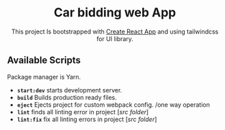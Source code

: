 # <div align="center"> Car bidding web App </div>

<div align="center">

This project Is bootstrapped with [Create React App](https://github.com/facebook/create-react-app) and using tailwindcss for UI library.

</div>

## Available Scripts

Package manager is Yarn.

- **`start:dev`** starts development server.
- **`build`** Builds production ready files.
- **`eject`** Ejects project for custom webpack config. /one way operation
- **`lint`** finds all linting error in project [*src folder*]
- **`lint:fix`** fix all linting errors in project [*src folder*]
